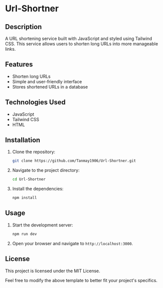 # Url-Shortner

## Description
A URL shortening service built with JavaScript and styled using Tailwind CSS. This service allows users to shorten long URLs into more manageable links.

## Features
- Shorten long URLs
- Simple and user-friendly interface
- Stores shortened URLs in a database

## Technologies Used
- JavaScript
- Tailwind CSS
- HTML

## Installation
1. Clone the repository:
    ```sh
    git clone https://github.com/Tanmay1906/Url-Shortner.git
    ```
2. Navigate to the project directory:
    ```sh
    cd Url-Shortner
    ```
3. Install the dependencies:
    ```sh
    npm install
    ```

## Usage
1. Start the development server:
    ```sh
    npm run dev
    ```
2. Open your browser and navigate to `http://localhost:3000`.


## License
This project is licensed under the MIT License.

Feel free to modify the above template to better fit your project's specifics.
